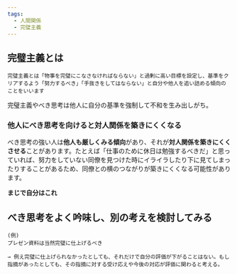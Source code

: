 ```yaml
---
tags:
  - 人間関係
  - 完璧主義
---
```

## 完璧主義とは
```
完璧主義とは「物事を完璧にこなさなければならない」と過剰に高い目標を設定し、基準をクリアするよう「努力するべき」「手抜きをしてはならない」と自分や他人を追い詰める傾向のことをいいます
```

完璧主義やべき思考は他人に自分の基準を強制して不和を生み出しがち。

### 他人にべき思考を向けると対人関係を築きにくくなる

べき思考の強い人は**他人も厳しくみる傾向**があり、それが**対人関係を築きにくくさせる**ことがあります。たとえば「仕事のために休日は勉強するべきだ」と思っていれば、努力をしていない同僚を見つけた時にイライラしたり下に見てしまったりすることがあるため、同僚との横のつながりが築きにくくなる可能性があります。

**まじで自分はこれ**

## べき思考をよく吟味し、別の考えを検討してみる

```
(例)
プレゼン資料は当然完璧に仕上げるべき

→ 例え完璧に仕上げられなかったとしても、それだけで自分の評価が下がることはない。もし指摘があったとしても、その指摘に対する受け応えや今後の対応が評価に関わると考える。
```

